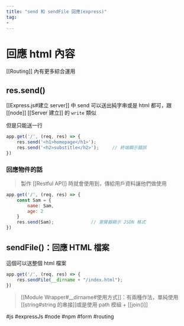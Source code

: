 ```yaml
---
title: "send 和 sendFile 回應(express)"
tag: 
- 
---
```

# 回應 html 內容 
[[Routing]] 內有更多綜合運用
## res.send()
[[Express.js#建立 server]] 中 send 可以送出純字串或是 html 都可，跟 [[node]] [[Server 建立]] 的 `write` 類似

但是只能送一行
```js
app.get('/', (req, res) => {
	res.send('<h1>homepage</h1>');
	res.send('<h2>substitle</h2>');		// 終端顯示錯誤
})
```
### 回應物件的話
>製作 [[Restful API]] 時就會使用到，傳給用戶資料讓他們做使用
```js
app.get('/', (req, res) => {
	const Sam = {
		name: Sam,
		age: 2
	}
	res.send(Sam);				// 瀏覽器顯示 JSON 格式
})
```
## sendFile()：回應 HTML 檔案
這個可以送整個 html 檔案
```js
app.get('/', (req, res) => {
	res.sendFile(__dirname + "/index.html");
})
```

>[[Module Wrapper#__dirname#使用方式]]：有兩種作法，單純使用[[string#string 的串接]]或是使用 path 模組 + [[join()]]


#js #expressJs #node #npm #form #routing 